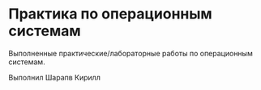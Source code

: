 # Практика по операционным системам
Выполненные практические/лабораторные работы по операционным системам. 

Выполнил Шарапв Кирилл
